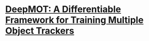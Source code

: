# [DeepMOT: A Differentiable Framework for Training Multiple Object Trackers](https://arxiv.org/pdf/1906.06618.pdf)